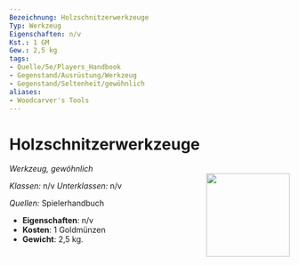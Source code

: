 ```yaml
---
Bezeichnung: Holzschnitzerwerkzeuge
Typ: Werkzeug
Eigenschaften: n/v 
Kst.: 1 GM
Gew.: 2,5 kg
tags:
- Quelle/5e/Players_Handbook
- Gegenstand/Ausrüstung/Werkzeug
- Gegenstand/Seltenheit/gewöhnlich
aliases:
- Woodcarver's Tools
---
```

# Holzschnitzerwerkzeuge
*Werkzeug, gewöhnlich*  
<img src="Symbolik/Gegenstände.webp" align="right" width="150">

_Klassen:_ n/v 
_Unterklassen:_  n/v

_Quellen:_ Spielerhandbuch

- **Eigenschaften**: n/v
- **Kosten**: 1 Goldmünzen
- **Gewicht**: 2,5 kg.